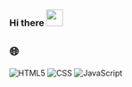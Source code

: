 ### Hi there  </a><img src="https://media.giphy.com/media/WUlplcMpOCEmTGBtBW/giphy.gif" width="30"> </em></p>

## 🌐 &nbsp;
  ![HTML5](https://img.shields.io/badge/-HTML5-000001?style=flat&logo=html5)
  ![CSS](https://img.shields.io/badge/-CSS-000000?style=flat&logo=CSS3&logoColor=1572B6)
  ![JavaScript](https://img.shields.io/badge/-JavaScript-000000?style=flat&logo=javascript)
  


<!--
**uoqq/uoqq** is a ✨ _special_ ✨ repository because its `README.md` (this file) appears on your GitHub profile.

Here are some ideas to get you started:

- 🔭 I’m currently working on ...
- 🌱 I’m currently learning ...
- 👯 I’m looking to collaborate on ...
- 🤔 I’m looking for help with ...
- 💬 Ask me about ...
- 📫 How to reach me: ...
- 😄 Pronouns: ...
- ⚡ Fun fact: ...
-->

